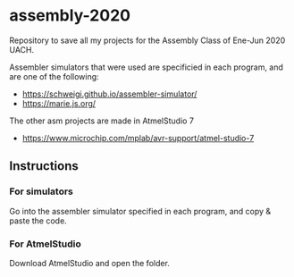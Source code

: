 # assembly-2020
Repository to save all my projects for the Assembly Class of Ene-Jun 2020 UACH. 

Assembler simulators that were used are specificied in each program, and are one of the following: 

* https://schweigi.github.io/assembler-simulator/
* https://marie.js.org/

The other asm projects are made in AtmelStudio 7 
* https://www.microchip.com/mplab/avr-support/atmel-studio-7

## Instructions 

### For simulators
Go into the assembler simulator specified in each program, and copy & paste the code. 

### For AtmelStudio
Download AtmelStudio and open the folder.

